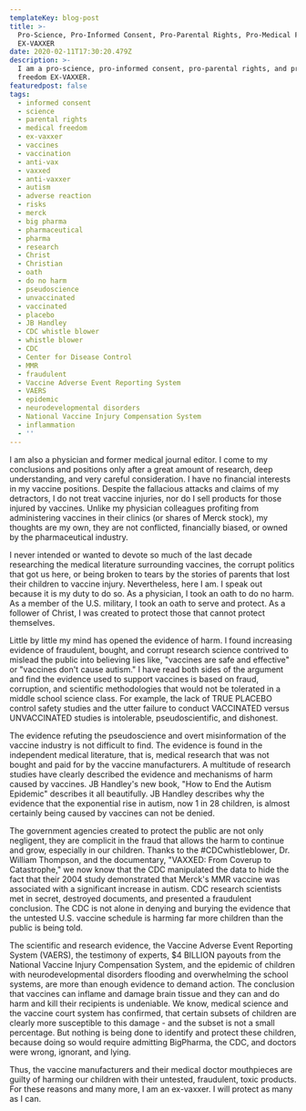 ```yaml
---
templateKey: blog-post
title: >-
  Pro-Science, Pro-Informed Consent, Pro-Parental Rights, Pro-Medical Freedom
  EX-VAXXER
date: 2020-02-11T17:30:20.479Z
description: >-
  I am a pro-science, pro-informed consent, pro-parental rights, and pro-medical
  freedom EX-VAXXER.
featuredpost: false
tags:
  - informed consent
  - science
  - parental rights
  - medical freedom
  - ex-vaxxer
  - vaccines
  - vaccination
  - anti-vax
  - vaxxed
  - anti-vaxxer
  - autism
  - adverse reaction
  - risks
  - merck
  - big pharma
  - pharmaceutical
  - pharma
  - research
  - Christ
  - Christian
  - oath
  - do no harm
  - pseudoscience
  - unvaccinated
  - vaccinated
  - placebo
  - JB Handley
  - CDC whistle blower
  - whistle blower
  - CDC
  - Center for Disease Control
  - MMR
  - fraudulent
  - Vaccine Adverse Event Reporting System
  - VAERS
  - epidemic
  - neurodevelopmental disorders
  - National Vaccine Injury Compensation System
  - inflammation
  - ''
---
```

<!--StartFragment-->

I am also a physician and former medical journal editor. I come to my conclusions and positions only after a great amount of research, deep understanding, and very careful consideration. I have no financial interests in my vaccine positions. Despite the fallacious attacks and claims of my detractors, I do not treat vaccine injuries, nor do I sell products for those injured by vaccines. Unlike my physician colleagues profiting from administering vaccines in their clinics (or shares of Merck stock), my thoughts are my own, they are not conflicted, financially biased, or owned by the pharmaceutical industry.

I never intended or wanted to devote so much of the last decade researching the medical literature surrounding vaccines, the corrupt politics that got us here, or being broken to tears by the stories of parents that lost their children to vaccine injury. Nevertheless, here I am. I speak out because it is my duty to do so. As a physician, I took an oath to do no harm. As a member of the U.S. military, I took an oath to serve and protect. As a follower of Christ, I was created to protect those that cannot protect themselves.

Little by little my mind has opened the evidence of harm. I found increasing evidence of fraudulent, bought, and corrupt research science contrived to mislead the public into believing lies like, "vaccines are safe and effective" or "vaccines don't cause autism." I have read both sides of the argument and find the evidence used to support vaccines is based on fraud, corruption, and scientific methodologies that would not be tolerated in a middle school science class. For example, the lack of TRUE PLACEBO control safety studies and the utter failure to conduct VACCINATED versus UNVACCINATED studies is intolerable, pseudoscientific, and dishonest.

The evidence refuting the pseudoscience and overt misinformation of the vaccine industry is not difficult to find. The evidence is found in the independent medical literature, that is, medical research that was not bought and paid for by the vaccine manufacturers. A multitude of research studies have clearly described the evidence and mechanisms of harm caused by vaccines. JB Handley's new book, "How to End the Autism Epidemic" describes it all beautifully. JB Handley describes why the evidence that the exponential rise in autism, now 1 in 28 children, is almost certainly being caused by vaccines can not be denied.

The government agencies created to protect the public are not only negligent, they are complicit in the fraud that allows the harm to continue and grow, especially in our children. Thanks to the #CDCwhistleblower, Dr. William Thompson, and the documentary, "VAXXED: From Coverup to Catastrophe," we now know that the CDC manipulated the data to hide the fact that their 2004 study demonstrated that Merck's MMR vaccine was associated with a significant increase in autism. CDC research scientists met in secret, destroyed documents, and presented a fraudulent conclusion. The CDC is not alone in denying and burying the evidence that the untested U.S. vaccine schedule is harming far more children than the public is being told.

The scientific and research evidence, the Vaccine Adverse Event Reporting System (VAERS), the testimony of experts, $4 BILLION payouts from the National Vaccine Injury Compensation System, and the epidemic of children with neurodevelopmental disorders flooding and overwhelming the school systems, are more than enough evidence to demand action. The conclusion that vaccines can inflame and damage brain tissue and they can and do harm and kill their recipients is undeniable. We know, medical science and the vaccine court system has confirmed, that certain subsets of children are clearly more susceptible to this damage - and the subset is not a small percentage. But nothing is being done to identify and protect these children, because doing so would require admitting BigPharma, the CDC, and doctors were wrong, ignorant, and lying.

Thus, the vaccine manufacturers and their medical doctor mouthpieces are guilty of harming our children with their untested, fraudulent, toxic products. For these reasons and many more, I am an ex-vaxxer. I will protect as many as I can.

<!--EndFragment-->